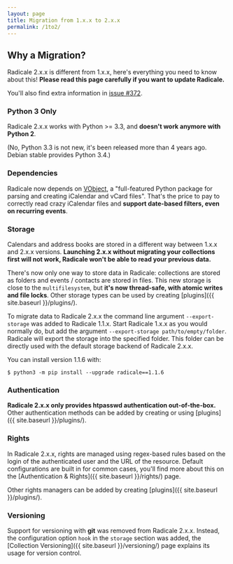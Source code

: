 ```yaml
---
layout: page
title: Migration from 1.x.x to 2.x.x
permalink: /1to2/
---
```


## Why a Migration?

Radicale 2.x.x is different from 1.x.x, here's everything you need to know about
this! **Please read this page carefully if you want to update Radicale.**

You'll also find extra information
in [issue #372](https://github.com/Kozea/Radicale/issues/372).

### Python 3 Only

Radicale 2.x.x works with Python >= 3.3, and **doesn't work anymore with
Python 2**.

(No, Python 3.3 is not new, it's been released more than 4 years ago.
Debian stable provides Python 3.4.)

### Dependencies

Radicale now depends on [VObject](https://eventable.github.io/vobject/), a
"full-featured Python package for parsing and creating iCalendar and vCard
files". That's the price to pay to correctly read crazy iCalendar files and
**support date-based filters, even on recurring events**.

### Storage

Calendars and address books are stored in a different way between 1.x.x and 2.x.x
versions. **Launching 2.x.x without migrating your collections first will not
work, Radicale won't be able to read your previous data.**

There's now only one way to store data in Radicale: collections are stored as
folders and events / contacts are stored in files. This new storage is close to
the `multifilesystem`, but **it's now thread-safe, with atomic writes and file
locks**. Other storage types can be used by creating
[plugins]({{ site.baseurl }}/plugins/).

To migrate data to Radicale 2.x.x the command line argument
``--export-storage`` was added to Radicale 1.1.x.
Start Radicale 1.x.x as you would normally do, but add the argument
``--export-storage path/to/empty/folder``. Radicale will export the storage
into the specified folder. This folder can be directly used with the
default storage backend of Radicale 2.x.x.

You can install version 1.1.6 with:

```shell
$ python3 -m pip install --upgrade radicale==1.1.6
```

### Authentication

**Radicale 2.x.x only provides htpasswd authentication out-of-the-box.** Other
authentication methods can be added by creating or using
[plugins]({{ site.baseurl }}/plugins/).

### Rights

In Radicale 2.x.x, rights are managed using regex-based rules based on the
login of the authenticated user and the URL of the resource. Default
configurations are built in for common cases, you'll find more about this on
the [Authentication & Rights]({{ site.baseurl }}/rights/) page.

Other rights managers can be added by creating
[plugins]({{ site.baseurl }}/plugins/).

### Versioning

Support for versioning with **git** was removed from Radicale 2.x.x.
Instead, the configuration option ``hook`` in the ``storage`` section was added,
the [Collection Versioning]({{ site.baseurl }}/versioning/) page explains its
usage for version control.
